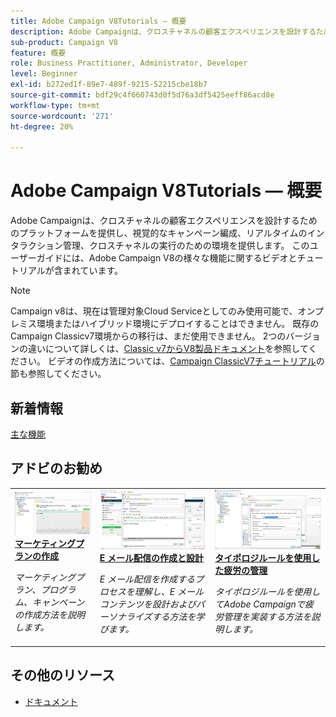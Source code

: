 ```yaml
---
title: Adobe Campaign V8Tutorials — 概要
description: Adobe Campaignは、クロスチャネルの顧客エクスペリエンスを設計するためのプラットフォームを提供し、視覚的なキャンペーン編成、リアルタイムのインタラクション管理、クロスチャネルの実行のための環境を提供します。 このユーザーガイドには、Adobe Campaign Standard の数々の特長や機能に関するビデオとチュートリアルが含まれています。
sub-product: Campaign V8
feature: 概要
role: Business Practitioner, Administrator, Developer
level: Beginner
exl-id: b272ed1f-89e7-489f-9215-52215cbe18b7
source-git-commit: bdf29c4f660743d0f5d76a3df5425eeff86acd8e
workflow-type: tm+mt
source-wordcount: '271'
ht-degree: 20%

---
```


# Adobe Campaign V8Tutorials — 概要

Adobe Campaignは、クロスチャネルの顧客エクスペリエンスを設計するためのプラットフォームを提供し、視覚的なキャンペーン編成、リアルタイムのインタラクション管理、クロスチャネルの実行のための環境を提供します。 このユーザーガイドには、Adobe Campaign V8の様々な機能に関するビデオとチュートリアルが含まれています。

>[!NOTE]
> Campaign v8は、現在は管理対象Cloud Serviceとしてのみ使用可能で、オンプレミス環境またはハイブリッド環境にデプロイすることはできません。 既存のCampaign Classicv7環境からの移行は、まだ使用できません。
>2つのバージョンの違いについて詳しくは、[Classic v7からV8製品ドキュメント](https://experienceleague.adobe.com/docs/campaign/campaign-v8/start/capability-matrix.html)を参照してください。 ビデオの作成方法については、[Campaign ClassicV7チュートリアル](https://experienceleague.adobe.com/docs/campaign-classic-learn/tutorials/overview.html?lang=ja)の節も参照してください。

## 新着情報

[主な機能](https://experienceleague.adobe.com/docs/campaign/campaign-v8/start/whats-new.html)

## アドビのお勧め

<table>
<tr>
  <td>
    <a href="./getting-started/create-a-marketing-plan-programs-and-campaigns.md">
      <img alt="マーケティングプラン、プログラム、キャンペーンの作成（ビデオ）" src="./assets/333810.jpg"/>
    </a>
    <div>
      <a href="./getting-started/create-a-marketing-plan-programs-and-campaigns.md">
    <strong>マーケティングプランの作成</strong>
    </a>
    </div>
    <p>
    <em>マーケティングプラン、プログラム、キャンペーンの作成方法を説明します。</em>
    <p>
  </td>
   <td>
    <a href="./content-creation/create-and-design-email-deliveries.md">
      <img alt="Eメール配信の作成とデザイン（ビデオ）" src="./assets/333476.jpg" />
    </a>
    <div>
      <a href="./content-creation/create-and-design-email-deliveries.md">
    <strong>E メール配信の作成と設計</strong>
    </a>
    </div> 
    <p>
    <em>E メール配信を作成するプロセスを理解し、E メールコンテンツを設計およびパーソナライズする方法を学びます。</em>
    <p>
  </td>
  <td>
    <a href="./send-messages/fatigue-management/typology-rules-for-fatigue-management.md">
      <img alt="タイポロジルールを使用した疲労の管理（ビデオ）" src="./assets/333787.jpg" />
    </a>
    <div>
      <a href="./send-messages/fatigue-management/typology-rules-for-fatigue-management.md">
    <strong>タイポロジルールを使用した疲労の管理</strong>
    </a>
    </div>
    <p>
    <em>タイポロジルールを使用してAdobe Campaignで疲労管理を実装する方法を説明します。  </em>
    <p>
  </td>
</tr>
</table>

## その他のリソース

* [ドキュメント](https://experienceleague.adobe.com/docs/campaign-v8.html)
